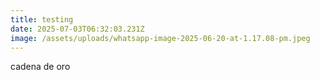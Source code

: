 ```yaml
---
title: testing
date: 2025-07-03T06:32:03.231Z
image: /assets/uploads/whatsapp-image-2025-06-20-at-1.17.08-pm.jpeg
---
```

c﻿adena de oro
